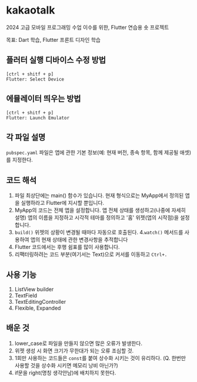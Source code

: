 # kakaotalk
2024 고급 모바일 프로그래밍 수업 이수를 위한, Flutter 연습용 숏 프로젝트

목표: Dart 학습, Flutter 프론트 디자인 학습

## 플러터 실행 디바이스 수정 방법
```
[ctrl + shitf + p]
Flutter: Select Device 
```

## 에뮬레이터 띄우는 방법

```
[ctrl + shitf + p]
Flutter: Launch Emulator
```

## 각 파일 설명
`pubspec.yaml` 파일은 앱에 관한 기본 정보(예: 현재 버전, 종속 항목, 함께 제공될 애셋)를 지정한다.

## 코드 해석
1. 파일 최상단에는 main() 함수가 있습니다. 현재 형식으로는 MyApp에서 정의된 앱을 실행하라고 Flutter에 지시할 뿐입니다.
2. MyApp의 코드는 전체 앱을 설정합니다. 앱 전체 상태를 생성하고(나중에 자세히 설명) 앱의 이름을 지정하고 시각적 테마를 정의하고 '홈' 위젯(앱의 시작점)을 설정합니다.
3. `build()` 위젯의 상황이 변경될 때마다 자동으로 호출된다.
4.`watch()` 메서드를 사용하여 앱의 현재 상태에 관한 변경사항을 추적합니다
5. Flutter 코드에서는 후행 쉼표를 많이 사용합니다.
6. 리팩터링하려는 코드 부분(여기서는 Text)으로 커서를 이동하고 `Ctrl+.`

## 사용 기능
1. ListView builder
2. TextField
3. TextEditingController
4. Flexible, Expanded

## 배운 것 
1. lower_case로 파일을 만들지 않으면 많은 오류가 발생한다.
2. 위젯 생성 시 화면 크기가 무한대가 되는 오류 조심할 것.
3. 1회만 사용하는 코드들은 `const`를 붙여 상수화 시키는 것이 유리하다. (Q. 한번만 사용할 것을 상수화 시키면 메모리 낭비 아닌가?)
4. if문을 right(명칭 생각안남)에 배치하지 못한다.
